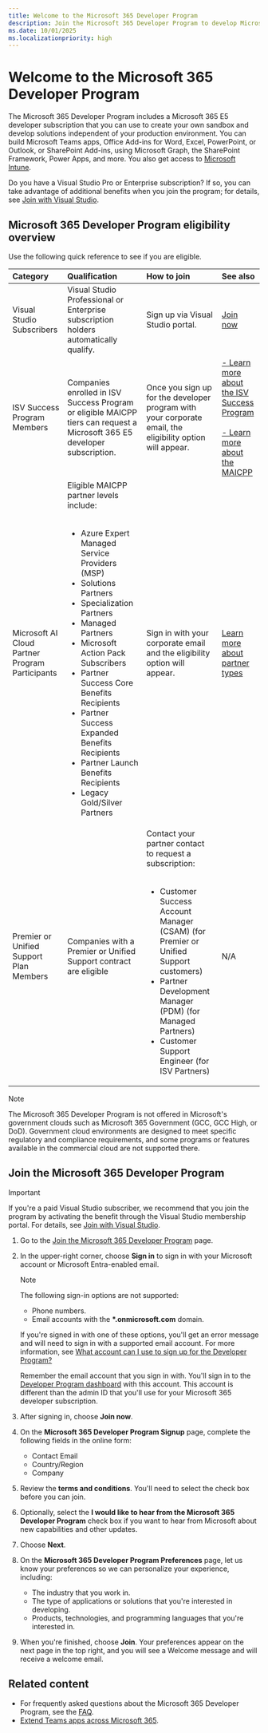 ```yaml
---
title: Welcome to the Microsoft 365 Developer Program
description: Join the Microsoft 365 Developer Program to develop Microsoft 365 solutions independent of your production environment.
ms.date: 10/01/2025
ms.localizationpriority: high
---
```


# Welcome to the Microsoft 365 Developer Program

The Microsoft 365 Developer Program includes a Microsoft 365 E5 developer subscription that you can use to create your own sandbox and develop solutions independent of your production environment. You can build Microsoft Teams apps, Office Add-ins for Word, Excel, PowerPoint, or Outlook, or SharePoint Add-ins, using Microsoft Graph, the SharePoint Framework, Power Apps, and more. You also get access to [Microsoft Intune](/mem/intune/fundamentals/what-is-intune).

Do you have a Visual Studio Pro or Enterprise subscription? If so, you can take advantage of additional benefits when you join the program; for details, see [Join with Visual Studio](join-with-visual-studio.md).

<a name="m365-dev-program-eligibility"></a>

## Microsoft 365 Developer Program eligibility overview

Use the following quick reference to see if you are eligible.

|**Category**                 |**Qualification**|**How to join**|**See also**|
|:----------------------------|:----------------|:--------------|:-----------|
| Visual Studio Subscribers   | Visual Studio Professional or Enterprise subscription holders automatically qualify. | Sign up via Visual Studio portal. | [Join now](https://learn.microsoft.com/office/developer-program/join-with-visual-studio) |
| ISV Success Program Members | Companies enrolled in ISV Success Program or eligible MAICPP tiers can request a Microsoft 365 E5 developer subscription. | Once you sign up for the developer program with your corporate email, the eligibility option will appear. | [- Learn more about the ISV Success Program](https://learn.microsoft.com/partner-center/membership/isv-success)</br></br>[- Learn more about the MAICPP](https://www.microsoft.com/americas-partner-one/maicpp?msockid=111adc8963d469eb14c7c9c562866859) |
| Microsoft AI Cloud Partner Program Participants   | Eligible MAICPP partner levels include:</br></br><ul><li> Azure Expert Managed Service Providers (MSP)</li><li> Solutions Partners</li><li> Specialization Partners</li><li> Managed Partners</li><li> Microsoft Action Pack Subscribers</li><li> Partner Success Core Benefits Recipients</li><li> Partner Success Expanded Benefits Recipients</li><li> Partner Launch Benefits Recipients</li><li> Legacy Gold/Silver Partners</li></ul> | Sign in with your corporate email and the eligibility option will appear. | [Learn more about partner types](https://learn.microsoft.com/partner-center/membership/mpn-overview#services-partner) |
| Premier or Unified Support Plan Members | Companies with a Premier or Unified Support contract are eligible| Contact your partner contact to request a subscription:</br></br> <ul><li>Customer Success Account Manager (CSAM) (for Premier or Unified Support customers)</li><li>Partner Development Manager (PDM) (for Managed Partners)<li>Customer Support Engineer (for ISV Partners)</li></ul> | N/A |

>[!NOTE]
> The Microsoft 365 Developer Program is not offered in Microsoft's government clouds such as Microsoft 365 Government (GCC, GCC High, or DoD). Government cloud environments are designed to meet specific regulatory and compliance requirements, and some programs or features available in the commercial cloud are not supported there.

## Join the Microsoft 365 Developer Program

> [!IMPORTANT]
> If you're a paid Visual Studio subscriber, we recommend that you join the program by activating the benefit through the Visual Studio membership portal. For details, see [Join with Visual Studio](join-with-visual-studio.md).

1. Go to the [Join the Microsoft 365 Developer Program](https://developer.microsoft.com/microsoft-365/dev-program) page.

2. In the upper-right corner, choose **Sign in** to sign in with your Microsoft account or Microsoft Entra-enabled email.

    > [!NOTE]
    > The following sign-in options are not supported:
    > - Phone numbers.
    > - Email accounts with the **\*.onmicrosoft.com** domain.
    >
    > If you're signed in with one of these options, you'll get an error message and will need to sign in with a supported email account. For more information, see [What account can I use to sign up for the Developer Program?](/office/developer-program/microsoft-365-developer-program-faq?source=docs#what-account-can-i-use-to-sign-up-for-the-microsoft-365-developer-program-)

    Remember the email account that you sign in with. You'll sign in to the [Developer Program dashboard](https://developer.microsoft.com/microsoft-365/profile) with this account. This account is different than the admin ID that you'll use for your Microsoft 365 developer subscription.

3. After signing in, choose **Join now**.

4. On the **Microsoft 365 Developer Program Signup** page, complete the following fields in the online form:

    - Contact Email
    - Country/Region
    - Company

5. Review the **terms and conditions**. You'll need to select the check box before you can join.

6. Optionally, select the **I would like to hear from the Microsoft 365 Developer Program** check box if you want to hear from Microsoft about new capabilities and other updates.

7. Choose **Next**.

8. On the **Microsoft 365 Developer Program Preferences** page, let us know your preferences so we can personalize your experience, including:

    - The industry that you work in.
    - The type of applications or solutions that you're interested in developing.
    - Products, technologies, and programming languages that you're interested in.

9. When you're finished, choose **Join**. Your preferences appear on the next page in the top right, and you will see a Welcome message and will receive a welcome email.

## Related content

- For frequently asked questions about the Microsoft 365 Developer Program, see the [FAQ](microsoft-365-developer-program-faq.yml).
- [Extend Teams apps across Microsoft 365](/microsoftteams/platform/m365-apps/overview).

